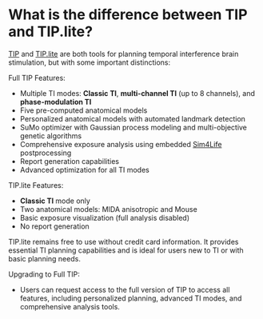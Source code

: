 # What is the difference between TIP and TIP.lite?

[TIP](https://tip.science) and [TIP.lite](https://tip-lite.science) are both tools for planning temporal interference brain stimulation, but with some important distinctions:

Full TIP Features:

- Multiple TI modes: **Classic TI**, **multi-channel TI** (up to 8 channels), and **phase-modulation TI**
- Five pre-computed anatomical models
- Personalized anatomical models with automated landmark detection
- SuMo optimizer with Gaussian process modeling and multi-objective genetic algorithms
- Comprehensive exposure analysis using embedded [Sim4Life](https://sim4life.swiss) postprocessing
- Report generation capabilities
- Advanced optimization for all TI modes

TIP.lite Features:

- **Classic TI** mode only
- Two anatomical models: MIDA anisotropic and Mouse
- Basic exposure visualization (full analysis disabled)
- No report generation

TIP.lite remains free to use without credit card information. It provides essential TI planning capabilities and is ideal for users new to TI or with basic planning needs.

Upgrading to Full TIP:

- Users can request access to the full version of TIP to access all features, including personalized planning, advanced TI modes, and comprehensive analysis tools.
